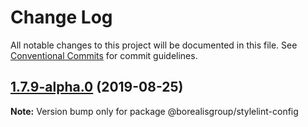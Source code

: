 # Change Log

All notable changes to this project will be documented in this file.
See [Conventional Commits](https://conventionalcommits.org) for commit guidelines.

## [1.7.9-alpha.0](https://github.com/borealisgroup/borealis/tree/master/packages/@borealisgroup/stylelint-config/compare/@borealisgroup/stylelint-config@1.7.8...@borealisgroup/stylelint-config@1.7.9-alpha.0) (2019-08-25)

**Note:** Version bump only for package @borealisgroup/stylelint-config
